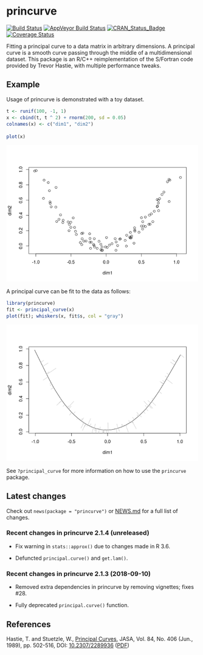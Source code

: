 
<!-- README.md is generated from README.Rmd. Please edit that file -->

# princurve

[![Build
Status](https://travis-ci.org/dynverse/princurve.svg?branch=master)](https://travis-ci.org/dynverse/princurve)
[![AppVeyor Build
Status](https://ci.appveyor.com/api/projects/status/github/dynverse/princurve?branch=master&svg=true)](https://ci.appveyor.com/project/dynverse/princurve)
[![CRAN\_Status\_Badge](https://www.r-pkg.org/badges/version/princurve)](https://cran.r-project.org/package=princurve)
[![Coverage
Status](https://codecov.io/gh/dynverse/princurve/branch/master/graph/badge.svg)](https://codecov.io/gh/dynverse/princurve?branch=master)

Fitting a principal curve to a data matrix in arbitrary dimensions. A
principal curve is a smooth curve passing through the middle of a
multidimensional dataset. This package is an R/C++ reimplementation of
the S/Fortran code provided by Trevor Hastie, with multiple performance
tweaks.

## Example

Usage of princurve is demonstrated with a toy dataset.

``` r
t <- runif(100, -1, 1)
x <- cbind(t, t ^ 2) + rnorm(200, sd = 0.05)
colnames(x) <- c("dim1", "dim2")

plot(x)
```

![](man/figures/README_example-1.png)<!-- -->

A principal curve can be fit to the data as follows:

``` r
library(princurve)
fit <- principal_curve(x)
plot(fit); whiskers(x, fit$s, col = "gray")
```

![](man/figures/README_princurve-1.png)<!-- -->

See `?principal_curve` for more information on how to use the
`princurve` package.

## Latest changes

Check out `news(package = "princurve")` or [NEWS.md](inst/NEWS.md) for a
full list of
changes.

<!-- This section gets automatically generated from inst/NEWS.md, and also generates inst/NEWS -->

### Recent changes in princurve 2.1.4 (unreleased)

  - Fix warning in `stats::approx()` due to changes made in R 3.6.

  - Defuncted `principal.curve()` and `get.lam()`.

### Recent changes in princurve 2.1.3 (2018-09-10)

  - Removed extra dependencies in princurve by removing vignettes; fixes
    \#28.

  - Fully deprecated `principal.curve()` function.

## References

Hastie, T. and Stuetzle, W., [Principal
Curves](https://www.jstor.org/stable/2289936), JASA, Vol. 84, No. 406
(Jun., 1989), pp. 502-516, DOI:
[10.2307/2289936](http://doi.org/10.2307/2289936)
([PDF](https://web.stanford.edu/~hastie/Papers/principalcurves.pdf))
